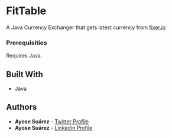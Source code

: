 # FitTable
A Java Currency Exchanger that gets latest currency from [fixer.io](http://www.fixer.io)

### Prerequisities

Requires Java.

## Built With

* Java

## Authors

* **Ayose Suárez** - [Twitter Profile](https://twitter.com/AyoseTurru)
* **Ayose Suárez** - [Linkedin Profile](https://es.linkedin.com/in/ayose-su%C3%A1rez-189888113)
